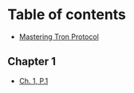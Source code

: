 # Table of contents

* [Mastering Tron Protocol](README.md)

## Chapter 1

* [Ch. 1, P.1](chapter-1/ch.-1-p.1.md)


